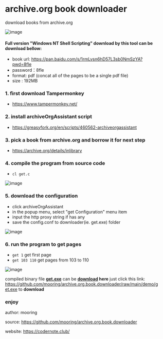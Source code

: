 # archive.org book downloader
download books from archive.org 

![image](https://user-images.githubusercontent.com/1917297/220877106-3b5f3d12-7fc4-456e-8a93-856ff578c196.png)

#### Full version "Windows NT Shell Scripting" download by this tool can be **download** bellow:

- book url: https://pan.baidu.com/s/1rmLvsn6hD57L3sb0NmSzYA?pwd=8fle
- password：8fle
- format: pdf (concat all of the pages to be a single pdf file)
- size  : 192MB


### 1. first download Tampermonkey 
- https://www.tampermonkey.net/

### 2. install archiveOrgAssistant script
- https://greasyfork.org/en/scripts/460562-archiveorgassistant

### 3. pick a book from archive.org and borrow it for next step
- https://archive.org/details/inlibrary


### 4. compile the program from source code
-  `cl get.c`

![image](https://user-images.githubusercontent.com/1917297/220957059-90399112-ac0c-4758-a857-501b1f6b2f5d.png)


### 5. download the configuration
- click archiveOrgAssistant
- in the popup menu, select "get Configuration" menu item
- input the http proxy string if has any
- save the config.conf to downloader(ie. get.exe) folder

![image](https://user-images.githubusercontent.com/1917297/220851488-26c212a3-b869-41f8-8135-dc455618d78c.png)

### 6. run the program to get pages
- `get 1` get first page
- `get 103 110` get pages from 103 to 110

![image](https://user-images.githubusercontent.com/1917297/220956965-afd84808-e59a-4859-8be7-8e20838eb973.png)

compiled binary file **[get.exe](https://github.com/mooring/archive.org.book.downloader/blob/main/demo/get.exe)** can be **[download](https://github.com/mooring/archive.org.book.downloader/blob/main/demo/get.exe) here** 
just click this link: https://github.com/mooring/archive.org.book.downloader/raw/main/demo/get.exe to **download**

### enjoy

author: mooring

source: https://github.com/mooring/archive.org.book.downloader

website: https://codernote.club/


